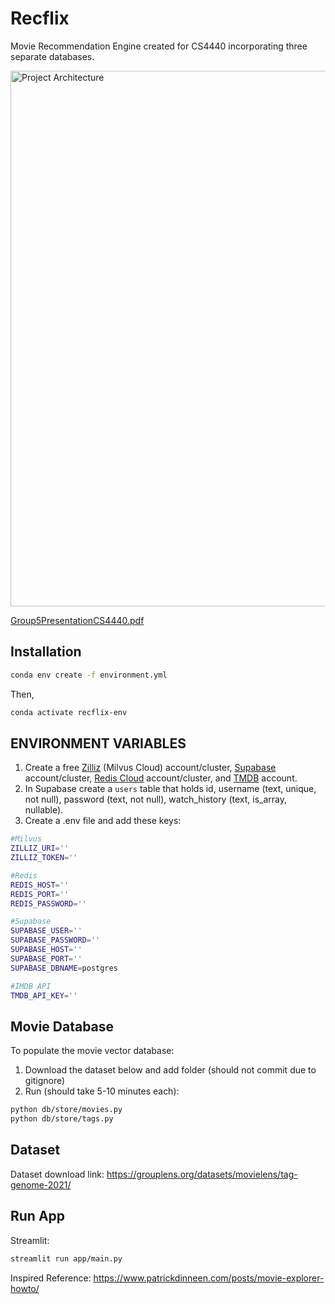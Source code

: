 # Recflix
Movie Recommendation Engine created for CS4440 incorporating three separate databases.

<img width="857" alt="Project Architecture" src="https://github.com/user-attachments/assets/c97ab1d9-c3f2-4154-95d9-758b01854f96" />

[Group5PresentationCS4440.pdf](https://github.com/user-attachments/files/19839665/Group5PresentationCS4440.pdf)


## Installation

```bash
conda env create -f environment.yml
```

Then,

```bash
conda activate recflix-env
```

## ENVIRONMENT VARIABLES

1. Create a free [Zilliz](https://cloud.zilliz.com/) (Milvus Cloud) account/cluster, [Supabase](https://supabase.com/dashboard) account/cluster, [Redis Cloud](https://app.redislabs.com/) account/cluster, and [TMDB](https://www.themoviedb.org/login?language=en-US) account.
2. In Supabase create a `users` table that holds id, username (text, unique, not null), password (text, not null), watch_history (text, is_array, nullable).
3. Create a .env file and add these keys:

```bash
#Milvus
ZILLIZ_URI=''
ZILLIZ_TOKEN=''

#Redis
REDIS_HOST=''
REDIS_PORT=''
REDIS_PASSWORD=''

#Supabase
SUPABASE_USER=''
SUPABASE_PASSWORD=''
SUPABASE_HOST=''
SUPABASE_PORT=''
SUPABASE_DBNAME=postgres

#IMDB API
TMDB_API_KEY=''
```

## Movie Database

To populate the movie vector database:

1. Download the dataset below and add folder (should not commit due to gitignore)
2. Run (should take 5-10 minutes each):

```bash
python db/store/movies.py
python db/store/tags.py
```

## Dataset

Dataset download link: https://grouplens.org/datasets/movielens/tag-genome-2021/

## Run App

Streamlit:

```bash
streamlit run app/main.py
```

Inspired Reference:
https://www.patrickdinneen.com/posts/movie-explorer-howto/